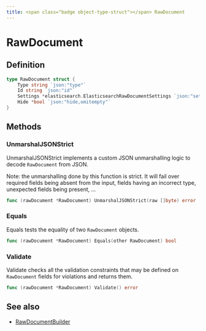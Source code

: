```yaml
---
title: <span class="badge object-type-struct"></span> RawDocument
---
```

# <span class="badge object-type-struct"></span> RawDocument

## Definition

```go
type RawDocument struct {
    Type string `json:"type"`
    Id string `json:"id"`
    Settings *elasticsearch.ElasticsearchRawDocumentSettings `json:"settings,omitempty"`
    Hide *bool `json:"hide,omitempty"`
}
```
## Methods

### <span class="badge object-method"></span> UnmarshalJSONStrict

UnmarshalJSONStrict implements a custom JSON unmarshalling logic to decode `RawDocument` from JSON.

Note: the unmarshalling done by this function is strict. It will fail over required fields being absent from the input, fields having an incorrect type, unexpected fields being present, …

```go
func (rawDocument *RawDocument) UnmarshalJSONStrict(raw []byte) error
```

### <span class="badge object-method"></span> Equals

Equals tests the equality of two `RawDocument` objects.

```go
func (rawDocument *RawDocument) Equals(other RawDocument) bool
```

### <span class="badge object-method"></span> Validate

Validate checks all the validation constraints that may be defined on `RawDocument` fields for violations and returns them.

```go
func (rawDocument *RawDocument) Validate() error
```

## See also

 * <span class="badge builder"></span> [RawDocumentBuilder](./builder-RawDocumentBuilder.md)
